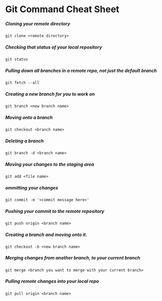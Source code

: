 # Git Command Cheat Sheet

##### Cloning your remote directory
    git clone <remote directory>

##### Checking that status of your local repository
    git status

##### Pulling down all branches in a remote repo, not just the default branch
    git fetch --all

##### Creating a new branch for you to work on
    git branch <new branch name>

##### Moving onto a branch
    git checkout <branch name>

##### Deleting a branch
    git branch -d <branch name>

##### Moving your changes to the staging area
    git add <file name>

##### ommitting your changes
    git commit -m '<commit message here>'

##### Pushing your commit to the remote repository
    git push origin <branch name>

##### Creating a branch and moving onto it.
    git checkout -b <new branch name>

##### Merging changes from another branch, to your current branch
    git merge <branch you want to merge with your current branch>

##### Pulling remote changes into your local repo
    git pull origin <branch name>
